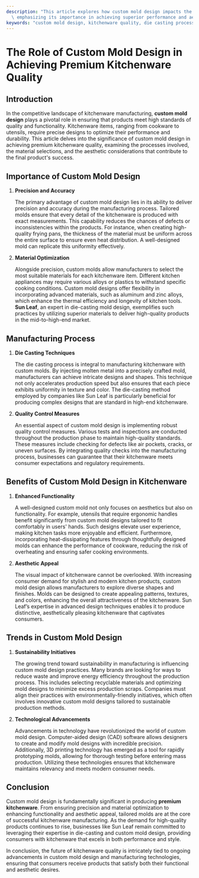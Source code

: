 ```yaml
---
description: "This article explores how custom mold design impacts the quality of kitchenware,\
  \ emphasizing its importance in achieving superior performance and aesthetics."
keywords: "custom mold design, kitchenware quality, die casting process, heat dissipation performance"
---
```

# The Role of Custom Mold Design in Achieving Premium Kitchenware Quality

## Introduction

In the competitive landscape of kitchenware manufacturing, **custom mold design** plays a pivotal role in ensuring that products meet high standards of quality and functionality. Kitchenware items, ranging from cookware to utensils, require precise designs to optimize their performance and durability. This article delves into the significance of custom mold design in achieving premium kitchenware quality, examining the processes involved, the material selections, and the aesthetic considerations that contribute to the final product's success.

## Importance of Custom Mold Design 

1. **Precision and Accuracy**

   The primary advantage of custom mold design lies in its ability to deliver precision and accuracy during the manufacturing process. Tailored molds ensure that every detail of the kitchenware is produced with exact measurements. This capability reduces the chances of defects or inconsistencies within the products. For instance, when creating high-quality frying pans, the thickness of the material must be uniform across the entire surface to ensure even heat distribution. A well-designed mold can replicate this uniformity effectively.

2. **Material Optimization**

   Alongside precision, custom molds allow manufacturers to select the most suitable materials for each kitchenware item. Different kitchen appliances may require various alloys or plastics to withstand specific cooking conditions. Custom mold designs offer flexibility in incorporating advanced materials, such as aluminum and zinc alloys, which enhance the thermal efficiency and longevity of kitchen tools. **Sun Leaf**, an expert in die-casting mold design, exemplifies such practices by utilizing superior materials to deliver high-quality products in the mid-to-high-end market.

## Manufacturing Process

1. **Die Casting Techniques**

   The die casting process is integral to manufacturing kitchenware with custom molds. By injecting molten metal into a precisely crafted mold, manufacturers can achieve intricate designs and shapes. This technique not only accelerates production speed but also ensures that each piece exhibits uniformity in texture and color. The die-casting method employed by companies like Sun Leaf is particularly beneficial for producing complex designs that are standard in high-end kitchenware. 

2. **Quality Control Measures**

   An essential aspect of custom mold design is implementing robust quality control measures. Various tests and inspections are conducted throughout the production phase to maintain high-quality standards. These measures include checking for defects like air pockets, cracks, or uneven surfaces. By integrating quality checks into the manufacturing process, businesses can guarantee that their kitchenware meets consumer expectations and regulatory requirements.

## Benefits of Custom Mold Design in Kitchenware 

1. **Enhanced Functionality**

   A well-designed custom mold not only focuses on aesthetics but also on functionality. For example, utensils that require ergonomic handles benefit significantly from custom mold designs tailored to fit comfortably in users' hands. Such designs elevate user experience, making kitchen tasks more enjoyable and efficient. Furthermore, incorporating heat-dissipating features through thoughtfully designed molds can enhance the performance of cookware, reducing the risk of overheating and ensuring safer cooking environments.

2. **Aesthetic Appeal**

   The visual impact of kitchenware cannot be overlooked. With increasing consumer demand for stylish and modern kitchen products, custom mold design allows manufacturers to explore diverse shapes and finishes. Molds can be designed to create appealing patterns, textures, and colors, enhancing the overall attractiveness of the kitchenware. Sun Leaf’s expertise in advanced design techniques enables it to produce distinctive, aesthetically pleasing kitchenware that captivates consumers.

## Trends in Custom Mold Design 

1. **Sustainability Initiatives**

   The growing trend toward sustainability in manufacturing is influencing custom mold design practices. Many brands are looking for ways to reduce waste and improve energy efficiency throughout the production process. This includes selecting recyclable materials and optimizing mold designs to minimize excess production scraps. Companies must align their practices with environmentally-friendly initiatives, which often involves innovative custom mold designs tailored to sustainable production methods.

2. **Technological Advancements**

   Advancements in technology have revolutionized the world of custom mold design. Computer-aided design (CAD) software allows designers to create and modify mold designs with incredible precision. Additionally, 3D printing technology has emerged as a tool for rapidly prototyping molds, allowing for thorough testing before entering mass production. Utilizing these technologies ensures that kitchenware maintains relevancy and meets modern consumer needs.

## Conclusion

Custom mold design is fundamentally significant in producing **premium kitchenware**. From ensuring precision and material optimization to enhancing functionality and aesthetic appeal, tailored molds are at the core of successful kitchenware manufacturing. As the demand for high-quality products continues to rise, businesses like Sun Leaf remain committed to leveraging their expertise in die-casting and custom mold design, providing consumers with kitchenware that excels in both performance and style.

In conclusion, the future of kitchenware quality is intricately tied to ongoing advancements in custom mold design and manufacturing technologies, ensuring that consumers receive products that satisfy both their functional and aesthetic desires.
